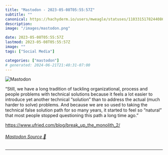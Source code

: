 ```yaml
---
title: "Mastodon - 2023-05-08T05:55:57Z"
subtitle: ""
canonical: https://hachyderm.io/users/mweagle/statuses/110331517824408633
description:
image: "/images/mastodon.png"

date: 2023-05-08T05:55:57Z
lastmod: 2023-05-08T05:55:57Z
image: ""
tags: ["Social Media"]

categories: ["mastodon"]
# generated: 2024-06-21T21:40:31-07:00
---
```

![Mastodon](/images/mastodon.png)

<p>“Still, we have a long tradition of tackling organizational, process and people problems with technical solutions because it feels a lot easier to introduce yet another technical “solution” than to address the actual (much harder to solve) problems. And because we are so used to taking the technical false solution path for so many years, it started to feel so “natural” that most people stopped questioning this path a long time ago.”</p><p><a href="https://www.ufried.com/blog/break_up_the_monolith_2/" target="_blank" rel="nofollow noopener noreferrer" translate="no"><span class="invisible">https://www.</span><span class="ellipsis">ufried.com/blog/break_up_the_m</span><span class="invisible">onolith_2/</span></a></p>


###### [Mastodon Source 🐘](https://hachyderm.io/@mweagle/110331517824408633)

___
